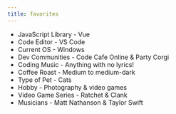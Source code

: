 ```yaml
---
title: favorites
---
```


- JavaScript Library - Vue
- Code Editor - VS Code
- Current OS - Windows
- Dev Communities - Code Cafe Online & Party Corgi
- Coding Music - Anything with no lyrics!
- Coffee Roast - Medium to medium-dark
- Type of Pet - Cats
- Hobby - Photography & video games
- Video Game Series - Ratchet & Clank
- Musicians - Matt Nathanson & Taylor Swift
